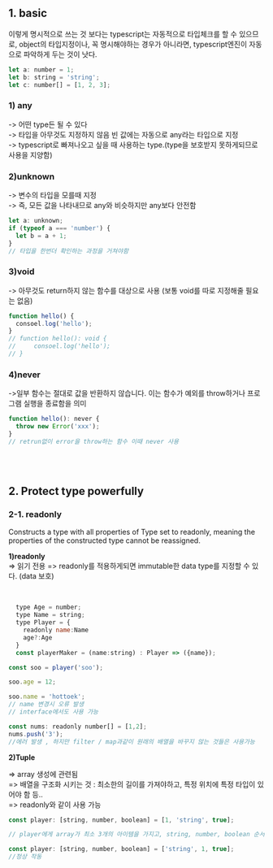 ## 1. basic

이렇게 명시적으로 쓰는 것 보다는 typescript는 자동적으로 타입체크를 할 수 있으므로, object의 타입지정이나, 꼭 명시해야하는 경우가 아니라면, typescript엔진이 자동으로 파악하게 두는 것이 낫다.

```javascript
let a: number = 1;
let b: string = 'string';
let c: number[] = [1, 2, 3];
```

### 1) any

-> 어떤 type든 될 수 있다 <br>
-> 타입을 아무것도 지정하지 않음 빈 값에는 자동으로 any라는 타입으로 지정 <br>
-> typescript로 빠져나오고 싶을 때 사용하는 type.(type을 보호받지 못하게되므로 사용을 지양함)<br>

### 2)unknown

-> 변수의 타입을 모를때 지정 <br>
-> 즉, 모든 값을 나타내므로 any와 비슷하지만 any보다 안전함

```javascript
let a: unknown;
if (typeof a === 'number') {
  let b = a + 1;
}
// 타입을 한번더 확인하는 과정을 거쳐야함
```

### 3)void

-> 아무것도 return하지 않는 함수를 대상으로 사용 (보통 void를 따로 지정해줄 필요는 없음) <br>

```javascript
function hello() {
  consoel.log('hello');
}
// function hello(): void {
//     consoel.log('hello');
// }
```

### 4)never

->일부 함수는 절대로 값을 반환하지 않습니다.
이는 함수가 예외를 throw하거나 프로그램 실행을 종료함을 의미 <br>

```javascript
function hello(): never {
  throw new Error('xxx');
}
// retrun없이 error을 throw하는 함수 이때 never 사용
```

<br><br>

## 2. Protect type powerfully

### 2-1. readonly

Constructs a type with all properties of Type set to readonly, meaning the properties of the constructed type cannot be reassigned.

**1)readonly** <br>
=> 읽기 전용
=> readonly를 적용하게되면 immutable한 data type를 지정할 수 있다. (data 보호)

<br>

```javascript
  type Age = number;
  type Name = string;
  type Player = {
    readonly name:Name
    age?:Age
  }
  const playerMaker = (name:string) : Player => ({name});

const soo = player('soo');

soo.age = 12;

soo.name = 'hottoek';
// name 변경시 오류 발생
// interface에서도 사용 가능

const nums: readonly number[] = [1,2];
nums.push('3');
//에러 발생 , 하지만 filter / map과같이 원래의 배열을 바꾸지 않는 것들은 사용가능

```

**2)Tuple**

=> array 생성에 관련됨 <br>
=> 배열을 구조화 시키는 것 : 최소한의 길이를 가져야하고, 특정 위치에 특정 타입이 있어야 함 등..<br>
=> readonly와 같이 사용 가능

```javascript
const player: [string, number, boolean] = [1, 'string', true];

// player에게 array가 최소 3개의 아이템을 가지고, string, number, boolean 순서의 구조를 가진다고 알려줌 따라서 오류발생

const player: [string, number, boolean] = ['string', 1, true];
//정상 작동
```
